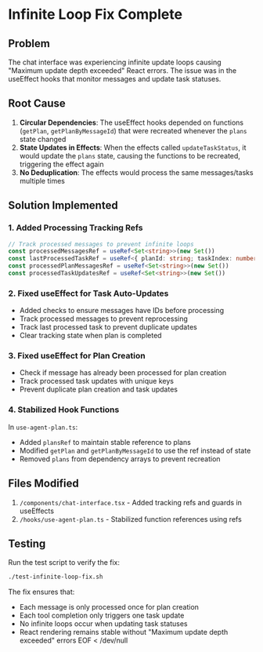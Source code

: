 # Infinite Loop Fix Complete

## Problem
The chat interface was experiencing infinite update loops causing "Maximum update depth exceeded" React errors. The issue was in the useEffect hooks that monitor messages and update task statuses.

## Root Cause
1. **Circular Dependencies**: The useEffect hooks depended on functions (`getPlan`, `getPlanByMessageId`) that were recreated whenever the `plans` state changed
2. **State Updates in Effects**: When the effects called `updateTaskStatus`, it would update the `plans` state, causing the functions to be recreated, triggering the effect again
3. **No Deduplication**: The effects would process the same messages/tasks multiple times

## Solution Implemented

### 1. Added Processing Tracking Refs
```typescript
// Track processed messages to prevent infinite loops
const processedMessagesRef = useRef<Set<string>>(new Set())
const lastProcessedTaskRef = useRef<{ planId: string; taskIndex: number } | null>(null)
const processedPlanMessagesRef = useRef<Set<string>>(new Set())
const processedTaskUpdatesRef = useRef<Set<string>>(new Set())
```

### 2. Fixed useEffect for Task Auto-Updates
- Added checks to ensure messages have IDs before processing
- Track processed messages to prevent reprocessing
- Track last processed task to prevent duplicate updates
- Clear tracking state when plan is completed

### 3. Fixed useEffect for Plan Creation
- Check if message has already been processed for plan creation
- Track processed task updates with unique keys
- Prevent duplicate plan creation and task updates

### 4. Stabilized Hook Functions
In `use-agent-plan.ts`:
- Added `plansRef` to maintain stable reference to plans
- Modified `getPlan` and `getPlanByMessageId` to use the ref instead of state
- Removed `plans` from dependency arrays to prevent recreation

## Files Modified
1. `/components/chat-interface.tsx` - Added tracking refs and guards in useEffects
2. `/hooks/use-agent-plan.ts` - Stabilized function references using refs

## Testing
Run the test script to verify the fix:
```bash
./test-infinite-loop-fix.sh
```

The fix ensures that:
- Each message is only processed once for plan creation
- Each tool completion only triggers one task update
- No infinite loops occur when updating task statuses
- React rendering remains stable without "Maximum update depth exceeded" errors
EOF < /dev/null